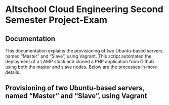 # Altschool Cloud Engineering Second Semester Project-Exam
## Documentation
This documentation explains the provisioning of two Ubuntu-based servers, named “Master” and “Slave”, using Vagrant. This script automated the deployment of a LAMP stack and cloned a PHP application from Github using both the master and slave nodes.
Below are the processes in more details.
##  Provisioning of two Ubuntu-based servers, named “Master” and “Slave”, using Vagrant
